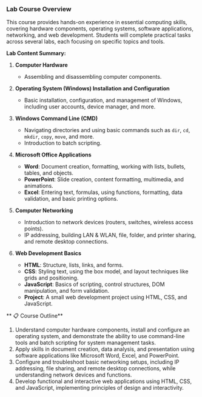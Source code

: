 ### Lab Course Overview

This course provides hands-on experience in essential computing skills, covering hardware components, operating systems, software applications, networking, and web development. Students will complete practical tasks across several labs, each focusing on specific topics and tools.

 **Lab Content Summary:**

1. **Computer Hardware**  
   - Assembling and disassembling computer components.  
   
2. **Operating System (Windows) Installation and Configuration**  
   - Basic installation, configuration, and management of Windows, including user accounts, device manager, and more.
   
3. **Windows Command Line (CMD)**  
   - Navigating directories and using basic commands such as `dir`, `cd`, `mkdir`, `copy`, `move`, and more.  
   - Introduction to batch scripting.

4. **Microsoft Office Applications**  
   - **Word**: Document creation, formatting, working with lists, bullets, tables, and objects.  
   - **PowerPoint**: Slide creation, content formatting, multimedia, and animations.  
   - **Excel**: Entering text, formulas, using functions, formatting, data validation, and basic printing options.

5. **Computer Networking**  
   - Introduction to network devices (routers, switches, wireless access points).  
   - IP addressing, building LAN & WLAN, file, folder, and printer sharing, and remote desktop connections.

6. **Web Development Basics**
   - **HTML**: Structure, lists, links, and forms.  
   - **CSS**: Styling text, using the box model, and layout techniques like grids and positioning.  
   - **JavaScript**: Basics of scripting, control structures, DOM manipulation, and form validation.  
   - **Project**: A small web development project using HTML, CSS, and JavaScript.

** 📋 Course Outline**
1. Understand computer hardware components, install and configure an operating system, and demonstrate the ability to use command-line tools and batch scripting for system management tasks.
2. Apply skills in document creation, data analysis, and presentation using software applications like Microsoft Word, Excel, and PowerPoint.
3. Configure and troubleshoot basic networking setups, including IP addressing, file sharing, and remote desktop connections, while understanding network devices and functions.
4. Develop functional and interactive web applications using HTML, CSS, and JavaScript, implementing principles of design and interactivity.
